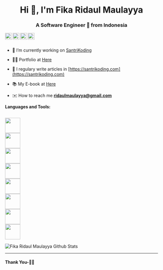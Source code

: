<h1 align="center">Hi 👋, I'm Fika Ridaul Maulayya</h1>
<h3 align="center">A Software Engineer 🚀 from Indonesia</h3>

<a href="https://twitter.com/maulayyacyber">
  <img align="left" alt="Fika Ridaul Maulayya | Twitter" width="22px" src="https://cdn.jsdelivr.net/npm/simple-icons@v3/icons/twitter.svg" />
</a>
<a href="https://www.linkedin.com/in/maulayyacyber/">
  <img align="left" alt="Fika Ridaul Maulayya LinkdeIN" width="22px" src="https://cdn.jsdelivr.net/npm/simple-icons@v3/icons/linkedin.svg" />
</a>
<a href="https://t.me/maulayyacyber">
  <img align="left" alt="Fika Ridaul Maulayya Telegram" width="22px" src="https://cdn.jsdelivr.net/npm/simple-icons@v3/icons/telegram.svg" />
</a>
<a href="https://www.instagram.com/maulayyacyber/">
  <img align="left" alt="Fika Ridaul Maulayya Instagram" width="22px" src="https://cdn.jsdelivr.net/npm/simple-icons@v3/icons/instagram.svg" />
</a>

<br>
<br>

- 🔭 I’m currently working on [SantriKoding](https://santrikoding.com)

- 👨‍💻 Portfolio at [Here](https://github.com/maulayyacyber/portfolio/blob/master/README.md)

- 📝 I regulary write articles in [https://santrikoding.com](https://santrikoding.com)

- 📚 My E-book at [Here](https://santrikoding.com/ebook)

- ✉️ How to reach me **ridaulmaulayya@gmail.com**

**Languages and Tools:**  

<code>
<img height="50" src="https://santrikoding.com/storage/categories/Z9WjttjEmct1FzwkFDwSVyKpvhTqBWkJUQA1CuLc.png">
<img height="50" src="https://santrikoding.com/storage/categories/zuwzKbAhb691lp2Q1CIYaFK2w0a5McE1mceDOsRs.png">
<img height="50" src="https://santrikoding.com/storage/categories/YoSpx2AAk65JI5z9wsiYMY5z7i3vWCe06VUP3FC0.png">
<img height="50" src="https://santrikoding.com/storage/categories/cvwITZUdJRZIYg3zTz1iGdRFm08zLb7DIaazo5Cz.png">
<img height="50" src="https://santrikoding.com/storage/categories/GrRE4ZWJzJB1kWatAGZ26BZ0iNZBUUsuZfw8ss4Q.png">
<img height="50" src="https://santrikoding.com/storage/categories/iQMUiiTkloCSiqk3lSwpWtxnGqYjbfABjX2tAlHM.png">
<img height="50" src="https://santrikoding.com/storage/categories/2oQUsFblZH5UIA1Cn8nzOxUh8AO7rbetKxpCqNd7.png">
<img height="50" src="https://santrikoding.com/storage/categories/MG6r9rmxJqYoZAzZi75UeFO6dVtDwpyou9Er6htp.png">
</code>

![Fika Ridaul Maulayya Github Stats](https://github-readme-stats.vercel.app/api?username=maulayyacyber&show_icons=true&hide_border=true)

***********************************

#### Thank You-🙏🏼
